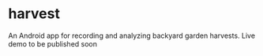 # harvest
An Android app for recording and analyzing backyard garden harvests. Live demo to be published soon

